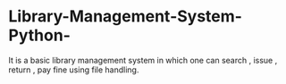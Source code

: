 # Library-Management-System-Python-
It is a basic library management system in which one can search , issue , return , pay fine using file handling.
